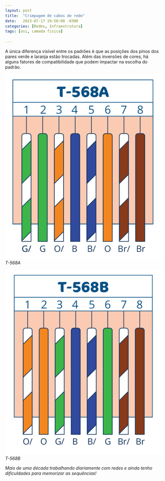 ```yaml
---
layout: post
title:  "Crimpagem de cabos de rede"
date:   2023-07-17 19:50:00 -0300
categories: [Redes, Infraestrutura]
tags: [osi, camada fisica]

---
```


A única diferença visível entre os padrões é que as posições dos pinos dos pares verde e laranja estão trocadas. Além das inversões de cores, há alguns fatores de compatibilidade que podem impactar na escolha do padrão.


![T-568A](/assets/img/t-568a.jpg)
_T-568A_

![T-568B](/assets/img/t-568b.jpg)
_T-568B_

*Mais de uma década trabalhando diariamente com redes e ainda tenho dificuldades para memorizar as sequências!*